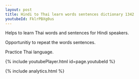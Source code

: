 ```yaml
---
layout: post
title: Hindi to Thai learn words sentences dictionary 1342 
youtubeId: FklrPBXg0us
---
```

 
 
Helps to learn Thai words and sentences for Hindi speakers.

Opportunitiy to repeat the words sentences. 

Practice Thai language. 
 
{% include youtubePlayer.html id=page.youtubeId %}
 
 
{% include analytics.html %}